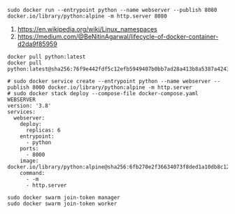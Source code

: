 ```
sudo docker run --entrypoint python --name webserver --publish 8080 docker.io/library/python:alpine -m http.server 8080
```
1. https://en.wikipedia.org/wiki/Linux_namespaces
2. https://medium.com/@BeNitinAgarwal/lifecycle-of-docker-container-d2da9f85959

```
docker pull python:latest
docker pull python:latest@sha256:76f9e442fdf5c12efb5949407b0bb7ad28a413b8a5387a4243b1d43a14654060
```
```
# sudo docker service create --entrypoint python --name webserver --publish 8000 docker.io/library/python:alpine -m http.server
# sudo docker stack deploy --compose-file docker-compose.yaml WEBSERVER
version: '3.8'
services:
  webserver:
    deploy:
      replicas: 6
    entrypoint:
      - python
    ports:
      - 8000
    image: docker.io/library/python:alpine@sha256:6fb270e2f36634073f8ded1a10db8c12ce5d10bc28756c47ac41eaa2920b09a1
    command:
      - -m
      - http.server
```
```
sudo docker swarm join-token manager
sudo docker swarm join-token worker
```
